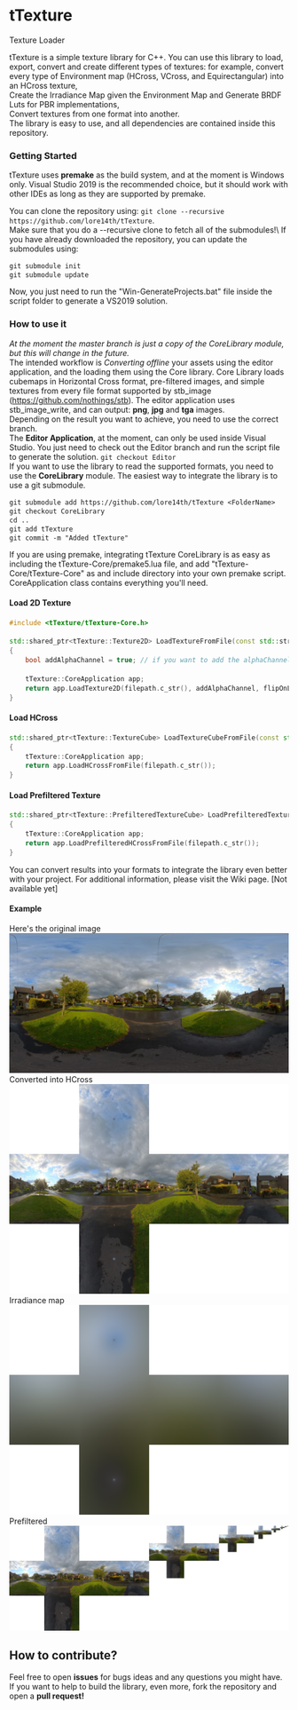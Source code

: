 # tTexture
Texture Loader

tTexture is a simple texture library for C++. You can use this library to load, export, convert and create different  types of textures:
for example, convert every type of Environment map (HCross, VCross, and Equirectangular) into an HCross texture,\
Create the Irradiance Map given the Environment Map and Generate BRDF Luts for PBR implementations,\
Convert textures from one format into another.\
The library is easy to use, and all dependencies are contained  inside this repository.

### Getting Started
tTexture uses __premake__ as the build system, and at the moment is Windows only. Visual Studio 2019 is the recommended  choice, but it should work with other IDEs as long as they are supported by premake. 

You can clone the repository using:
```git clone --recursive https://github.com/lore14th/tTexture```.\
Make sure that you do a --recursive clone to fetch all of the submodules!\\
If you have already downloaded the repository, you can update the submodules using:
```
git submodule init
git submodule update
```
Now, you just need to run the "Win-GenerateProjects.bat" file inside the script folder to generate a VS2019 solution. 

### How to use it
_At the moment the master branch is just a copy of the CoreLibrary module, but this will change in the future._\
The intended workflow is _Converting offline_ your assets using the editor application, and the loading them using the Core library.
Core Library loads cubemaps in Horizontal Cross format, pre-filtered images, and simple textures from every file format supported by stb_image (https://github.com/nothings/stb).
The editor application uses stb_image_write, and can output: __png__, __jpg__ and __tga__ images.\
Depending on the result you want to achieve, you need to use the correct branch.\
The __Editor Application__, at the moment, can only be used inside Visual Studio. You just need to check out the Editor branch and run the script file to generate the solution.
```git checkout Editor```\
If you want to use the library to read the supported formats, you need to use the __CoreLibrary__ module. 
The easiest way to integrate the library is to use a git submodule. 
```
git submodule add https://github.com/lore14th/tTexture <FolderName>
git checkout CoreLibrary
cd ..
git add tTexture
git commit -m "Added tTexture"
```
If you are using premake, integrating  tTexture CoreLibrary is as easy as including the tTexture-Core/premake5.lua file, and add "tTexture-Core/tTexture-Core" as and include directory into your own premake script.
CoreApplication class contains everything you'll need. 
#### Load 2D Texture
```cpp
#include <tTexture/tTexture-Core.h>

std::shared_ptr<tTexture::Texture2D> LoadTextureFromFile(const std::string& filepath, bool flipOnLoad)
{
	bool addAlphaChannel = true; // if you want to add the alphaChannel to an RGB texture

	tTexture::CoreApplication app;
	return app.LoadTexture2D(filepath.c_str(), addAlphaChannel, flipOnLoad);
}
```
#### Load HCross
```cpp
std::shared_ptr<tTexture::TextureCube> LoadTextureCubeFromFile(const std::string& filepath)	
{
	tTexture::CoreApplication app;
	return app.LoadHCrossFromFile(filepath.c_str());
}
```
#### Load Prefiltered Texture
```cpp
std::shared_ptr<tTexture::PrefilteredTextureCube> LoadPrefilteredTextureCubeFromFile(const std::string& filepath)
{
	tTexture::CoreApplication app;
	return app.LoadPrefilteredHCrossFromFile(filepath.c_str());
}	
```
You can convert results into your formats to integrate the library even better with your project. 
For additional information, please visit the Wiki page. [Not available yet]
#### Example
Here's the original image
![alt text](https://github.com/lore14th/tTexture/blob/master/docs/images/OriginalEquirectangular.jpg)
\
Converted into HCross
![alt text](https://github.com/lore14th/tTexture/blob/master/docs/images/HCross.png)
\
Irradiance map
![alt text](https://github.com/lore14th/tTexture/blob/master/docs/images/Irradiance.png)
\
Prefiltered
![alt text](https://github.com/lore14th/tTexture/blob/master/docs/images/Converted.png)

## How to contribute?
Feel free to open __issues__ for bugs ideas and any questions you might have.\
If you want to help to build the library, even more, fork the repository and open a __pull request!__
